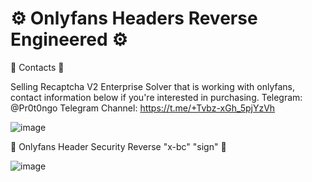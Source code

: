 # ⚙️ Onlyfans Headers Reverse Engineered ⚙️

📑 Contacts 📑

Selling Recaptcha V2 Enterprise Solver that is working with onlyfans, contact information below if you're interested in purchasing.
Telegram: @Pr0t0ngo
Telegram Channel: https://t.me/+Tvbz-xGh_5pjYzVh

![image](https://github.com/user-attachments/assets/a47ecf4e-81b3-405d-b818-9fa6ad966dfa)




🔐 Onlyfans Header Security Reverse "x-bc" "sign" 🔐

![image](https://github.com/user-attachments/assets/4fd811e0-9676-4c02-9973-aa446aba6d2c)
